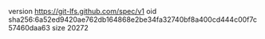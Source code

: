 version https://git-lfs.github.com/spec/v1
oid sha256:6a52ed9420ae762db164868e2be34fa32740bf8a400cd444c00f7c57460daa63
size 20272
